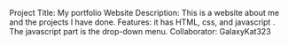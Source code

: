 Project Title: My portfolio Website
Description: This is a website about me and the projects I have done.
Features: it has HTML, css, and javascript . The javascript part is the drop-down menu.
Collaborator: GalaxyKat323
